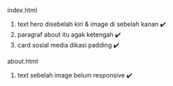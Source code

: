index.html

1. text hero disebelah kiri & image di sebelah kanan ✔️
2. paragraf about itu agak ketengah ✔️
3. card sosial media dikasi padding ✔️

about.html

1. text sebelah image belum responsive ✔️
